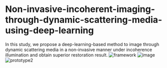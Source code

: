 # Non-invasive-incoherent-imaging-through-dynamic-scattering-media-using-deep-learning
In this study, we propose a deep-learning-based method to image through dynamic scattering media in a non-invasive manner under incoherence illumination and obtain superior restoration result.
![framework](https://github.com/LittleMount/DescatterNet-for-unseen-real-world-objects/assets/38102067/685a22ce-69be-4e50-bece-3242195d8f01)
![image](https://github.com/LittleMount/DescatterNet-for-real-world-objects/assets/38102067/c1e570b9-9b20-403e-81be-a2ad30710322)
![prototype2](https://github.com/LittleMount/DescatterNet-for-unseen-real-world-objects/assets/38102067/764a4986-b4bc-40da-90a8-e83a77ea8dcc)
